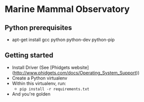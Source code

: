 # Marine Mammal Observatory

## Python prerequisites
* apt-get install gcc python python-dev python-pip


## Getting started

* Install Driver (See [Phidgets website] (http://www.phidgets.com/docs/Operating_System_Support))
* Create a Python virtualenv
* Within this virtualenv, run:
  * `pip install -r requirements.txt`
* And you're golden